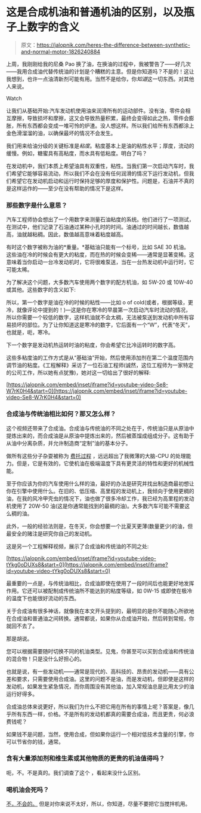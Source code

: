# 这是合成机油和普通机油的区别，以及瓶子上数字的含义

> 原文：<https://jalopnik.com/heres-the-difference-between-synthetic-and-normal-motor-1826240884>

上周，我刚刚给我的尼桑 Pao 换了油，在换油的过程中，我被警告了——好几次——我用合成油代替传统油的计划是个糟糕的主意。但是你知道吗？不是的！这让我想到，也许一点油清新剂可能有用。当然不是给你，你*知道*这一切东西。对其他人来说。

Watch

让我们从基础开始:汽车发动机使用油来润滑所有的运动部件。没有油，零件会相互摩擦，导致损坏和摩擦，这又会导致热量积累，最终会变得如此之热，零件会膨胀，所有东西都会变成一堆可怜的炉渣。没人想这样。所以我们给所有东西都涂上金色滑溜溜的油，以确保最坏的情况不会发生。

我们用来给油分级的关键标准是*粘度*。粘度基本上是油的粘性水平；厚度，流动的缓慢。例如，糖蜜具有高粘度，而水具有低粘度。明白了吗？

在发动机中，我们本质上希望油具有双重性，粘性。当我们第一次启动汽车时，我们希望它能够容易流动，所以我们不会在没有任何润滑的情况下运行发动机，但我们希望它在发动机启动和运行时保持足够的厚度和保护性。问题是，石油并不真的是这样运作的——至少在没有帮助的情况下是这样。

### 那些数字是什么意思？

汽车工程师协会想出了一个用数字来测量石油粘度的系统。他们进行了一项测试，在测试中，他们记录了石油通过某种小孔时的时间。油通过的时间越长，数值越高，油就越粘稠。因此，数值越高意味着粘度越高。

有时这个数字被称为油的*重量。*基础油只能有一个标号，比如 SAE 30 机油。这些油在冷的时候会有更大的粘度，而在热的时候会变稀——通常是显著变稀。这意味着当你启动一台冷发动机时，它将很难泵送，当在一台热发动机中运行时，它可能太稀。

为了解决这个问题，大多数汽车使用两个数字的配方机油，如 5W-20 或 10W-40 或其他。这些数字的含义如下:

所以，第一个数字是油在冷的时候的粘性——比如 o of cold(或者，根据等级，更冷，就像评论中提到的！)—这是你在寒冷的早晨第一次启动汽车时流动的情况，所以你需要一个较低的数字，这样机油就不会太稠，无法被泵送到发动机中所有容易损坏的部位。为了让你知道这是寒冷的数字，它后面有一个“W”，代表“冬天”，也就是，呃，寒冷。

下一个数字是发动机热运转时油的粘度，你会希望它比冷运转时的数字高。

这些多粘度油的工作方式是从“基础油”开始，然后使用添加剂在第二个温度范围内调节油的粘度。《工程解释》采访了一位石油工程师(诚然，这位工程师为一家特定的公司工作，所以她有点犹豫)，她对这一切给出了很好的解释:

 [https://jalopnik.com/embed/inset/iframe?id=youtube-video-Se8-W7rK0H4&start=0](https://jalopnik.com/embed/inset/iframe?id=youtube-video-Se8-W7rK0H4&start=0) 

### 合成油与传统油相比如何？那又怎么样？

这个视频还带来了合成油。合成油与传统油的不同之处在于，传统油只是从原油中提炼出来的，而合成油是从原油中提炼出来的，然后被蒸馏成组成分子。这有助于从油中分离杂质，并允许制造商“定制”油的基本分子。

做所有这些分子杂耍被称为 [费托过程](https://en.wikipedia.org/wiki/Fischer%E2%80%93Tropsch_process) ，远远超出了我微薄的大脑-CPU 的处理能力。但是，它是有效的，它使机油在极端温度下具有更灵活的特性和更好的机械性能。

至于你应该为你的汽车使用什么样的油，最好的办法是研究并找出制造商最初想让你在引擎中使用什么。在旧的、低压缩、高里程的发动机上，我倾向于使用更稠的油，在我的风冷甲壳虫的情况下，油也做了很多冷却工作，我已经为高里程的发动机使用了 20W-50 油(这是你通常能找到的最稠的油)。大多数汽车可能不需要这么稠的油。

此外，一般的经验法则是，在冬天，你会想要一个比夏天更薄(数量更少)的油，但最安全的赌注是研究你自己的发动机。

这是另一个工程解释视频，展示了合成油和传统油的不同之处:

 [https://jalopnik.com/embed/inset/iframe?id=youtube-video-tYkg0oDUXs8&start=0](https://jalopnik.com/embed/inset/iframe?id=youtube-video-tYkg0oDUXs8&start=0) 

最重要的一点是，与传统油相比，合成油即使在使用了一段时间后也能更好地发挥作用。它还可以被配制成传统油所不能达到的粘度等级，如 0W-15 或即使在极冷的温度下也能很好流动的东西。

关于合成油有很多神话，就像我在本文开头提到的，最明显的是你不能随心所欲地在合成油和普通油之间转换。通常都说，如果你从合成油开始，然后转到常规，你就回不去了。

那是胡说。

您可以根据需要随时切换不同的机油类型。见鬼，你甚至可以买到合成油和传统油的混合物！只是没什么好担心的。

也就是说，有一些发动机——通常是现代的、高科技的、昂贵的发动机——具有公差和要求，只需要使用合成油。这里的问题不是油，而是发动机，但即使是这样的发动机，如果发生紧急情况，而你周围没有其他油，加入常规油总是比用太少的油运行好得多。

合成油总体来说更好，所以我们为什么不把它用在所有的事情上呢？答案是，像几乎所有东西一样，价格。不是所有的发动机都真的需要合成油，而且更贵，何必浪费钱呢？

如果钱不是问题，当然，使用合成，但如果你运行一个相对低技术含量的引擎，你可以节省你的钱，通常。

### 含有大量添加剂和维生素或其他物质的更贵的机油值得吗？

呃，不。不是真的。我们调查了这个 ，看起来没什么区别。

### 喝机油会死吗？

[不，不会的。](https://jalopnik.com/heres-how-all-of-the-fluids-in-your-car-can-kill-you-1789532554) 但是对你来说不太好，所以，你知道，尽量不要把它当搅拌机用。